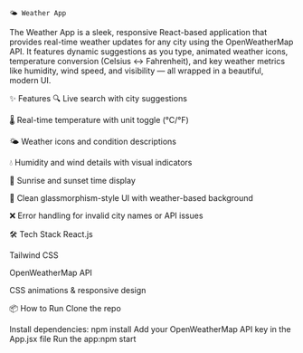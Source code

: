 `🌤️ Weather App`

The Weather App is a sleek, responsive React-based application that provides real-time weather updates for any city using the OpenWeatherMap API. It features dynamic suggestions as you type, animated weather icons, temperature conversion (Celsius ↔ Fahrenheit), and key weather metrics like humidity, wind speed, and visibility — all wrapped in a beautiful, modern UI.

✨ Features
🔍 Live search with city suggestions

🌡️ Real-time temperature with unit toggle (°C/°F)

🌤️ Weather icons and condition descriptions

💧 Humidity and wind details with visual indicators

🌅 Sunrise and sunset time display

🧊 Clean glassmorphism-style UI with weather-based background

❌ Error handling for invalid city names or API issues

🛠️ Tech Stack
React.js

Tailwind CSS

OpenWeatherMap API

CSS animations & responsive design

📦 How to Run
Clone the repo

Install dependencies: npm install
Add your OpenWeatherMap API key in the App.jsx file
Run the app:npm start

